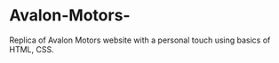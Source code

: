 # Avalon-Motors-
Replica of Avalon Motors website with a personal touch using basics of HTML, CSS. 
